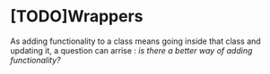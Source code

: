 # \[TODO\]Wrappers

As adding functionality to a class means going inside that class and updating it, a question can arrise : _is there a better way of adding functionality?_


